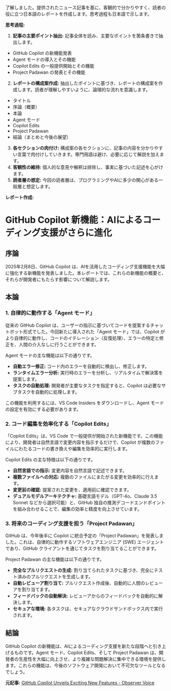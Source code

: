 了解しました。提供されたニュース記事を基に、客観的で分かりやすく、読者の役に立つ日本語のレポートを作成します。思考過程も日本語で示します。

**思考過程:**

1. **記事の主要ポイント抽出:** 記事全体を読み、主要なポイントを箇条書きで抽出します。
 * GitHub Copilot の新機能発表
 * Agent モードの導入とその機能
 * Copilot Edits の一般提供開始とその機能
 * Project Padawan の発表とその機能
2. **レポートの構成案作成:** 抽出したポイントに基づき、レポートの構成案を作成します。読者が理解しやすいように、論理的な流れを意識します。
 * タイトル
 * 序論（概要）
 * 本論
 * Agent モード
 * Copilot Edits
 * Project Padawan
 * 結論（まとめと今後の展望）
3. **各セクションの肉付け:** 構成案の各セクションに、記事の内容を分かりやすい言葉で肉付けしていきます。専門用語は避け、必要に応じて解説を加えます。
4. **客観性の維持:** 個人的な意見や解釈は排除し、事実に基づいた記述を心がけます。
5. **読者層の想定:** 今回の読者層は、プログラミングやAIに多少の関心がある一般層と想定します。

**レポート作成:**

# GitHub Copilot 新機能：AIによるコーディング支援がさらに進化

## 序論

2025年2月8日、GitHub Copilot は、AIを活用したコーディング支援機能を大幅に強化する新機能を発表しました。本レポートでは、これらの新機能の概要と、それらが開発者にもたらす影響について解説します。

## 本論

### 1. 自律的に動作する「Agent モード」

従来の GitHub Copilot は、ユーザーの指示に基づいてコードを提案するチャットボット形式でした。今回新たに導入された「Agent モード」では、Copilot がより自律的に動作し、コードのイテレーション（反復処理）、エラーの特定と修正を、人間の介入なしに行うことができます。

Agent モードの主な機能は以下の通りです。

* **自動エラー修正:** コード内のエラーを自動的に検出し、修正します。
* **ランタイムエラー分析:** 実行時のエラーを分析し、リアルタイムで解決策を提案します。
* **タスクの自動処理:** 開発者が主要なタスクを指定すると、Copilot は必要なサブタスクを自動的に処理します。

この機能を利用するには、VS Code Insiders をダウンロードし、Agent モードの設定を有効にする必要があります。

### 2. コード編集を効率化する「Copilot Edits」

「Copilot Edits」は、VS Code で一般提供が開始された新機能です。この機能により、開発者は自然言語で変更内容を指示するだけで、Copilot が複数のファイルにわたるコードの書き換えや編集を効率的に実行します。

Copilot Edits の主な特徴は以下の通りです。

* **自然言語での指示:** 変更内容を自然言語で記述できます。
* **複数ファイルへの対応:** 複数のファイルにまたがる変更を効率的に行えます。
* **変更前の確認:** 提案された変更を、適用前に確認できます。
* **デュアルモデルアーキテクチャ:** 基礎言語モデル（GPT-4o、Claude 3.5 Sonnet などから選択可能）と、GitHub 独自の推測デコードエンドポイントを組み合わせることで、編集の効率と精度を向上させています。

### 3. 将来のコーディング支援を担う「Project Padawan」

GitHub は、今年後半に Copilot に統合予定の「Project Padawan」を発表しました。これは、自律的に動作するソフトウェアエンジニア (SWE) エージェントであり、GitHub クライアントを通じてタスクを割り当てることができます。

Project Padawan の主な機能は以下の通りです。

* **完全なプルリクエストの生成:** 割り当てられたタスクに基づき、完全にテスト済みのプルリクエストを生成します。
* **自動レビューア割り当て:** プルリクエスト作成後、自動的に人間のレビューアを割り当てます。
* **フィードバックの自動解決:** レビューアからのフィードバックを自動的に解決します。
* **セキュアな環境:** 各タスクは、セキュアなクラウドサンドボックス内で実行されます。

## 結論

GitHub Copilot の新機能は、AIによるコーディング支援を新たな段階へと引き上げるものです。Agent モード、Copilot Edits、そして Project Padawan は、開発者の生産性を大幅に向上させ、より複雑な問題解決に集中できる環境を提供します。これらの機能は、今後のソフトウェア開発において不可欠なツールとなるでしょう。


**元記事:** [GitHub Copilot Unveils Exciting New Features - Observer Voice](https://observervoice.com/github-copilot-unveils-exciting-new-features-95023/)